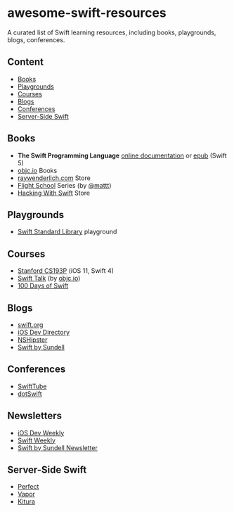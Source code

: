 # awesome-swift-resources
A curated list of Swift learning resources, including books, playgrounds, blogs, conferences.

## Content
 - [Books](#books)
 - [Playgrounds](#playgrounds)
 - [Courses](#courses)
 - [Blogs](#blogs)
 - [Conferences](#conferences)
 - [Server-Side Swift](#server-side-swift)
 
## Books
* **The Swift Programming Language** [online documentation](https://docs.swift.org/swift-book/) or [epub](https://docs.swift.org/swift-book/TheSwiftProgrammingLanguageSwift5.epub) (Swift 5)
* [objc.io](https://www.objc.io/books/) Books
* [raywenderlich.com](https://store.raywenderlich.com/) Store
* [Flight School](https://flight.school/) Series (by [@mattt](https://twitter.com/mattt))
* [Hacking With Swift](https://www.hackingwithswift.com/store) Store

## Playgrounds
* [Swift Standard Library](https://developer.apple.com/sample-code/swift/downloads/standard-library.zip) playground

## Courses
* [Stanford CS193P](https://itunes.apple.com/us/course/developing-ios-11-apps-with-swift/id1309275316) (iOS 11, Swift 4)
* [Swift Talk](https://talk.objc.io/) (by [objc.io](objc.io))
* [100 Days of Swift](https://www.hackingwithswift.com/100)

## Blogs
* [swift.org](https://swift.org/blog/)
* [iOS Dev Directory](https://iosdevdirectory.com)
* [NSHipster](https://nshipster.com)
* [Swift by Sundell](https://www.swiftbysundell.com/)

## Conferences
* [SwiftTube](http://www.swifttube.co/)
* [dotSwift](https://www.dotconferences.com/conference/dotswift)

## Newsletters
* [iOS Dev Weekly](https://iosdevweekly.com/)
* [Swift Weekly](https://swiftweekly.com/)
* [Swift by Sundell Newsletter](https://www.swiftbysundell.com/newsletter)

## Server-Side Swift
* [Perfect](https://perfect.org/docs/)
* [Vapor](https://docs.vapor.codes/3.0/)
* [Kitura](https://www.kitura.io/learn.html)